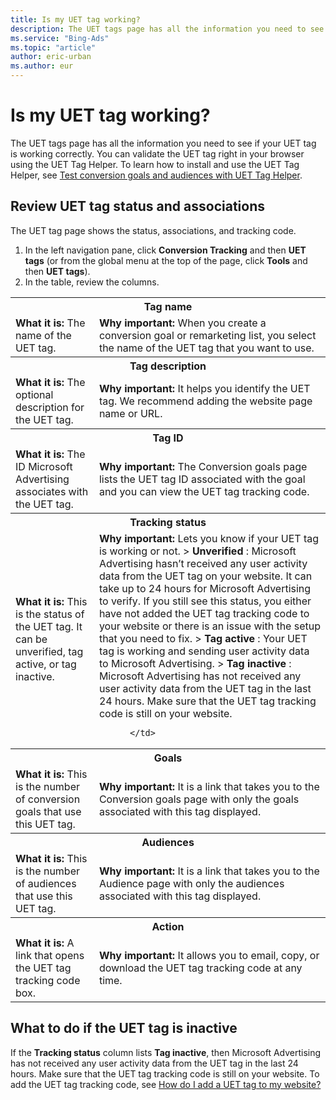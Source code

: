 ```yaml
---
title: Is my UET tag working?
description: The UET tags page has all the information you need to see if your UET tag is working correctly. Learn what each column is and why it's important.
ms.service: "Bing-Ads"
ms.topic: "article"
author: eric-urban
ms.author: eur
---
```


# Is my UET tag working?

The UET tags page has all the information you need to see if your UET tag is working correctly. You can validate the UET tag right in your browser using the UET Tag Helper. To learn how to install and use the UET Tag Helper, see [Test conversion goals and audiences with UET Tag Helper](./hlp_BA_CONC_UET_TagHelper.md).

## Review UET tag status and associations
The UET tag page shows the status, associations, and tracking code.

1. In the left navigation pane, click **Conversion Tracking** and then **UET tags** (or from the global menu at the top of the page, click **Tools** and then **UET tags**).
1. In the table, review the columns.
<table>
  <tr>
    <th scope="col" colspan="2">Tag name</th>
  </tr>
  <tr>
    <td>
            <strong>What it is:</strong>  The name of the UET tag.</td>
    <td>
            <strong>Why important:</strong>  When you create a conversion goal or remarketing list, you select the name of the UET tag that you want to use.</td>
  </tr>
  <tr>
    <th scope="col" colspan="2">Tag description</th>
  </tr>
  <tr>
    <td>
            <strong>What it is:</strong>  The optional description for the UET tag.</td>
    <td>
            <strong>Why important:</strong>  It helps you identify the UET tag. We recommend adding the website page name or URL.</td>
  </tr>
  <tr>
    <th scope="col" colspan="2">Tag ID</th>
  </tr>
  <tr>
    <td>
            <strong>What it is:</strong>  The ID Microsoft Advertising associates with the UET tag.</td>
    <td>
            <strong>Why important:</strong>  The Conversion goals page lists the UET tag ID associated with the goal and you can view the UET tag tracking code.</td>
  </tr>
  <tr>
    <th scope="col" colspan="2">Tracking status</th>
  </tr>
  <tr>
    <td>
            <strong>What it is:</strong>  This is the status of the UET tag. It can be unverified, tag active, or tag inactive.</td>
    <td>
            <strong>Why important:</strong>   Lets you know if your UET tag is working or not. 
> 
                <strong>Unverified</strong> : Microsoft Advertising hasn’t received any user activity data from the UET tag on your website. It can take up to 24 hours for Microsoft Advertising to verify. If you still see this status, you either have not added the UET tag tracking code to your website or there is an issue with the setup that you need to fix. 
>              
                <strong>Tag active</strong> : Your UET tag is working and sending user activity data to Microsoft Advertising. 
>             
                <strong>Tag inactive</strong> : Microsoft Advertising has not received any user activity data from the UET tag in the last 24 hours. Make sure that the UET tag tracking code is still on your website.
              
          </td>
  </tr>
  <tr>
    <th scope="col" colspan="2">Goals</th>
  </tr>
  <tr>
    <td>
            <strong>What it is:</strong>  This is the number of conversion goals that use this UET tag.</td>
    <td>
            <strong>Why important:</strong>  It is a link that takes you to the Conversion goals page with only the goals associated with this tag displayed.</td>
  </tr>
  <tr>
    <th scope="col" colspan="2">Audiences</th>
  </tr>
  <tr>
    <td>
            <strong>What it is:</strong>  This is the number of audiences that use this UET tag.</td>
    <td>
            <strong>Why important:</strong>  It is a link that takes you to the Audience page with only the audiences associated with this tag displayed.</td>
  </tr>
  <tr>
    <th scope="col" colspan="2">Action</th>
  </tr>
  <tr>
    <td>
            <strong>What it is:</strong>  A link that opens the UET tag tracking code box.</td>
    <td>
            <strong>Why important:</strong>  It allows you to email, copy, or download the UET tag tracking code at any time.</td>
  </tr>
</table>

## What to do if the UET tag is inactive
If the **Tracking status** column lists **Tag inactive**, then Microsoft Advertising has not received any user activity data from the UET tag in the last 24 hours. Make sure that the UET tag tracking code is still on your website. To add the UET tag tracking code, see [How do I add a UET tag to my website?](./hlp_BA_PROC_UETv2AddTag.md)


